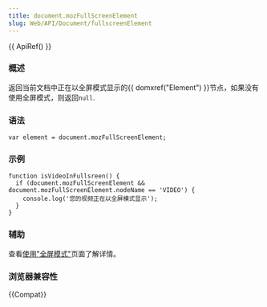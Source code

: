 ```yaml
---
title: document.mozFullScreenElement
slug: Web/API/Document/fullscreenElement
---
```


{{ ApiRef() }}

### 概述

返回当前文档中正在以全屏模式显示的{{ domxref("Element") }}节点，如果没有使用全屏模式，则返回`null`.

### 语法

```plain
var element = document.mozFullScreenElement;
```

### 示例

```plain
function isVideoInFullsreen() {
  if (document.mozFullScreenElement && document.mozFullScreenElement.nodeName == 'VIDEO') {
    console.log('您的视频正在以全屏模式显示');
  }
}
```

### 辅助

查看[使用"全屏模式"](/zh-CN/docs/DOM/Using_full-screen_mode)页面了解详情。

### 浏览器兼容性

{{Compat}}
